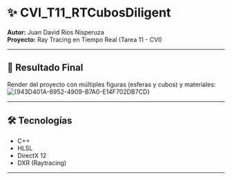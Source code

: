 # ✨ CVI_T11_RTCubosDiligent

**Autor:** Juan David Rios Nisperuza  
**Proyecto:** Ray Tracing en Tiempo Real (Tarea 11 - CVI)

---

## 📸 Resultado Final

Render del proyecto con múltiples figuras (esferas y cubos) y materiales:
![{943D401A-6952-4909-B7A0-E14F702DB7CD}](https://github.com/user-attachments/assets/4dc3e541-b3c4-4614-95c5-c66b6cb5a08e)

---

## 🛠️ Tecnologías

- C++
- HLSL
- DirectX 12
- DXR (Raytracing)

---
